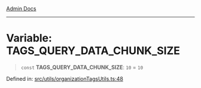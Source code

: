 [Admin Docs](/)

---

# Variable: TAGS_QUERY_DATA_CHUNK_SIZE

> `const` **TAGS_QUERY_DATA_CHUNK_SIZE**: `10` = `10`

Defined in: [src/utils/organizationTagsUtils.ts:48](https://github.com/PalisadoesFoundation/talawa-admin/blob/main/src/utils/organizationTagsUtils.ts#L48)
